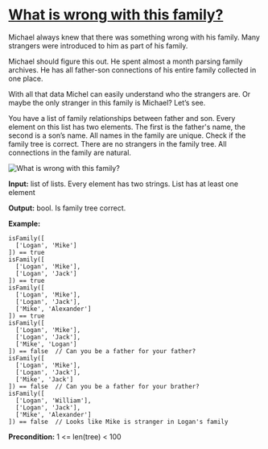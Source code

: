 # [What is wrong with this family?](https://js.checkio.org/mission/wrong-family/)

Michael always knew that there was something wrong with his family. Many strangers were introduced to him as part of his family.

Michael should figure this out. He spent almost a month parsing family archives. He has all father-son connections of his entire family collected in one place.

With all that data Michel can easily understand who the strangers are. Or maybe the only stranger in this family is Michael? Let’s see.

You have a list of family relationships between father and son. Every element on this list has two elements. The first is the father's name, the second is a son’s name. All names in the family are unique. Check if the family tree is correct. There are no strangers in the family tree. All connections in the family are natural.

![What is wrong with this family?](https://js-static.checkio.org/media/task/media/eab48e48b8fa481eaf70ebe5ac99ee42/schema.png)

**Input:**  list of lists. Every element has two strings. List has at least one element

**Output:** bool. Is family tree correct.

**Example:**

```
isFamily([
  ['Logan', 'Mike']
]) == true
isFamily([
  ['Logan', 'Mike'],
  ['Logan', 'Jack']
]) == true
isFamily([
  ['Logan', 'Mike'],
  ['Logan', 'Jack'],
  ['Mike', 'Alexander']
]) == true
isFamily([
  ['Logan', 'Mike'],
  ['Logan', 'Jack'],
  ['Mike', 'Logan']
]) == false  // Can you be a father for your father?
isFamily([
  ['Logan', 'Mike'],
  ['Logan', 'Jack'],
  ['Mike', 'Jack']
]) == false  // Can you be a father for your brather?
isFamily([
  ['Logan', 'William'],
  ['Logan', 'Jack'],
  ['Mike', 'Alexander']
]) == false  // Looks like Mike is stranger in Logan's family 
```

**Precondition:** 1 <= len(tree) < 100
